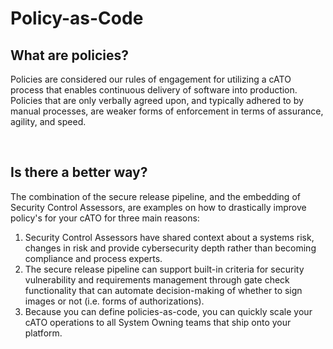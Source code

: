 # Policy-as-Code 

## What are policies?
Policies are considered our rules of engagement for utilizing a cATO process that enables continuous delivery of software into production. Policies that are only verbally agreed upon, and typically adhered to by manual processes, are weaker forms of enforcement in terms of assurance, agility, and speed.

<br/>

## Is there a better way?
The combination of the secure release pipeline, and the embedding of Security Control Assessors, are examples on how to drastically improve policy's for your cATO for three main reasons:

1. Security Control Assessors have shared context about a systems risk, changes in risk and provide cybersecurity depth rather than becoming compliance and process experts.
2. The secure release pipeline can support built-in criteria for security vulnerability and requirements management through gate check functionality that can automate decision-making of whether to sign images or not (i.e. forms of authorizations).
3. Because you can define policies-as-code, you can quickly scale your cATO operations to all System Owning teams that ship onto your platform.
